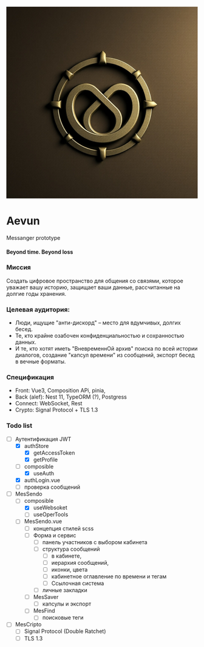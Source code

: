 ![Эвум](public/Aevum-1.png)
# Aevun
Messanger prototype

#### Beyond time. Beyond loss

### Миссия
Создать цифровое пространство для общения со связями, которое уважает вашу историю, защищает ваши данные, рассчитанные на долгие годы хранения.

### Целевая аудитория:
- Люди, ищущие "анти-дискорд" – место для вдумчивых, долгих бесед.
- Те, кто крайне озабочен конфиденциальностью и сохранностью данных.
- И те, кто хотят иметь "ВневременнОй архив" поиска по всей истории диалогов, создание "капсул времени" из сообщений, экспорт бесед в вечные форматы.

### Спецификация
- Front: Vue3, Composition APi, pinia,
- Back (alef):  Nest 11, TypeORM (?), Postgress
- Connect: WebSocket, Rest
- Crypto: Signal Protocol + TLS 1.3

### Todo list
- [ ] Аутентификация JWT
    - [x] authStore
        - [x] getAccessToken
        - [x] getProfile
    - [ ] composible
        - [x] useAuth
    - [x] authLogin.vue
    - [ ] проверка сообщений
- [ ] MesSendo
    - [ ] composible
        - [x] useWebsoket
        - [ ] useOperTools
    - [ ] MesSendo.vue
        - [ ] концепция стилей scss
        - [ ] Форма и сервис
            - [ ] панель участников с выбором кабинета
            - [ ] структура сообщений
                - [ ] в кабинете,
                - [ ] иерархия сообщений,
                - [ ] иконки, цвета
                - [ ] кабинетное оглавление по времени и тегам
                - [ ] Ссылочная система
            - [ ] личные закладки
        - [ ] MesSaver
            - [ ] капсулы и экспорт
        - [ ] MesFind
            - [ ] поисковые теги
- [ ] MesCripto
    - [ ] Signal Protocol (Double Ratchet)
    - [ ] TLS 1.3